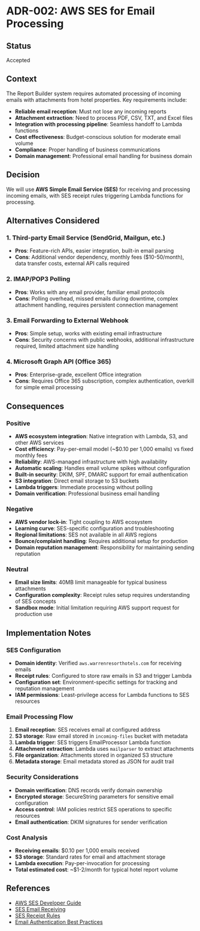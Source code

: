 # ADR-002: AWS SES for Email Processing

## Status
Accepted

## Context

The Report Builder system requires automated processing of incoming emails with attachments from hotel properties. Key requirements include:

- **Reliable email reception**: Must not lose any incoming reports
- **Attachment extraction**: Need to process PDF, CSV, TXT, and Excel files
- **Integration with processing pipeline**: Seamless handoff to Lambda functions
- **Cost effectiveness**: Budget-conscious solution for moderate email volume
- **Compliance**: Proper handling of business communications
- **Domain management**: Professional email handling for business domain

## Decision

We will use **AWS Simple Email Service (SES)** for receiving and processing incoming emails, with SES receipt rules triggering Lambda functions for processing.

## Alternatives Considered

### 1. Third-party Email Service (SendGrid, Mailgun, etc.)
- **Pros**: Feature-rich APIs, easier integration, built-in email parsing
- **Cons**: Additional vendor dependency, monthly fees ($10-50/month), data transfer costs, external API calls required

### 2. IMAP/POP3 Polling
- **Pros**: Works with any email provider, familiar email protocols
- **Cons**: Polling overhead, missed emails during downtime, complex attachment handling, requires persistent connection management

### 3. Email Forwarding to External Webhook
- **Pros**: Simple setup, works with existing email infrastructure
- **Cons**: Security concerns with public webhooks, additional infrastructure required, limited attachment size handling

### 4. Microsoft Graph API (Office 365)
- **Pros**: Enterprise-grade, excellent Office integration
- **Cons**: Requires Office 365 subscription, complex authentication, overkill for simple email processing

## Consequences

### Positive
- **AWS ecosystem integration**: Native integration with Lambda, S3, and other AWS services
- **Cost efficiency**: Pay-per-email model (~$0.10 per 1,000 emails) vs fixed monthly fees
- **Reliability**: AWS-managed infrastructure with high availability
- **Automatic scaling**: Handles email volume spikes without configuration
- **Built-in security**: DKIM, SPF, DMARC support for email authentication
- **S3 integration**: Direct email storage to S3 buckets
- **Lambda triggers**: Immediate processing without polling
- **Domain verification**: Professional business email handling

### Negative
- **AWS vendor lock-in**: Tight coupling to AWS ecosystem
- **Learning curve**: SES-specific configuration and troubleshooting
- **Regional limitations**: SES not available in all AWS regions
- **Bounce/complaint handling**: Requires additional setup for production
- **Domain reputation management**: Responsibility for maintaining sending reputation

### Neutral
- **Email size limits**: 40MB limit manageable for typical business attachments
- **Configuration complexity**: Receipt rules setup requires understanding of SES concepts
- **Sandbox mode**: Initial limitation requiring AWS support request for production use

## Implementation Notes

### SES Configuration
- **Domain identity**: Verified `aws.warrenresorthotels.com` for receiving emails
- **Receipt rules**: Configured to store raw emails in S3 and trigger Lambda
- **Configuration set**: Environment-specific settings for tracking and reputation management
- **IAM permissions**: Least-privilege access for Lambda functions to SES resources

### Email Processing Flow
1. **Email reception**: SES receives email at configured address
2. **S3 storage**: Raw email stored in `incoming-files` bucket with metadata
3. **Lambda trigger**: SES triggers EmailProcessor Lambda function
4. **Attachment extraction**: Lambda uses `mailparser` to extract attachments
5. **File organization**: Attachments stored in organized S3 structure
6. **Metadata storage**: Email metadata stored as JSON for audit trail

### Security Considerations
- **Domain verification**: DNS records verify domain ownership
- **Encrypted storage**: SecureString parameters for sensitive email configuration
- **Access control**: IAM policies restrict SES operations to specific resources
- **Email authentication**: DKIM signatures for sender verification

### Cost Analysis
- **Receiving emails**: $0.10 per 1,000 emails received
- **S3 storage**: Standard rates for email and attachment storage
- **Lambda execution**: Pay-per-invocation for processing
- **Total estimated cost**: ~$1-2/month for typical hotel report volume

## References
- [AWS SES Developer Guide](https://docs.aws.amazon.com/ses/latest/dg/Welcome.html)
- [SES Email Receiving](https://docs.aws.amazon.com/ses/latest/dg/receiving-email.html)
- [SES Receipt Rules](https://docs.aws.amazon.com/ses/latest/dg/receiving-email-receipt-rules.html)
- [Email Authentication Best Practices](https://docs.aws.amazon.com/ses/latest/dg/email-authentication.html) 